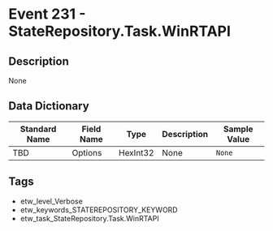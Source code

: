 # Event 231 - StateRepository.Task.WinRTAPI

## Description
None

## Data Dictionary
|Standard Name|Field Name|Type|Description|Sample Value|
|---|---|---|---|---|
|TBD|Options|HexInt32|None|`None`|

## Tags
* etw_level_Verbose
* etw_keywords_STATEREPOSITORY_KEYWORD
* etw_task_StateRepository.Task.WinRTAPI